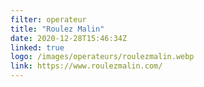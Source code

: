 ```yaml
---
filter: operateur
title: "Roulez Malin"
date: 2020-12-28T15:46:34Z
linked: true
logo: /images/operateurs/roulezmalin.webp
link: https://www.roulezmalin.com/
---
```

